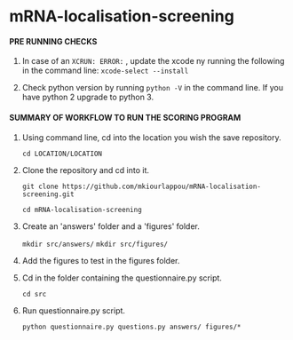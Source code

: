 # mRNA-localisation-screening

#### PRE RUNNING CHECKS

1. In case of an `XCRUN: ERROR:` , update the xcode ny running the following in the command line:
`xcode-select --install`

2. Check python version by running `python -V` in the command line. If you have python 2 upgrade to python 3.

#### SUMMARY OF WORKFLOW TO RUN THE SCORING PROGRAM

1. Using command line, cd into the location you wish the save repository.

    `cd LOCATION/LOCATION`

2. Clone the repository and cd into it.

    `git clone https://github.com/mkiourlappou/mRNA-localisation-screening.git`

    `cd mRNA-localisation-screening`
    
3. Create an 'answers' folder and a 'figures' folder.

    `mkdir src/answers/`
    `mkdir src/figures/`

4. Add the figures to test in the figures folder.

5. Cd in the folder containing the questionnaire.py script.

    `cd src`

6. Run questionnaire.py script.

    `python questionnaire.py questions.py answers/ figures/*`
